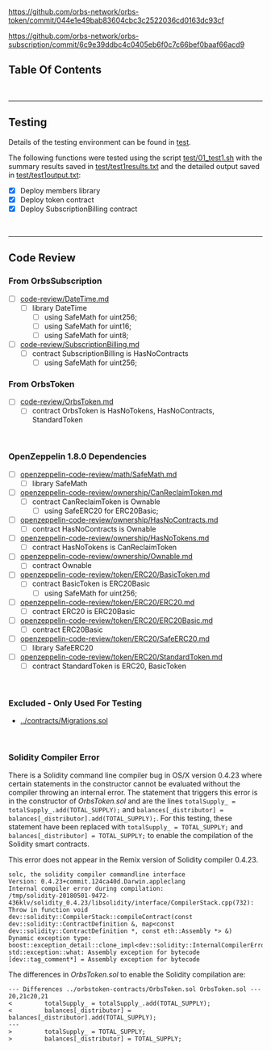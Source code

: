 

https://github.com/orbs-network/orbs-token/commit/044e1e49bab83604cbc3c2522036cd0163dc93cf

https://github.com/orbs-network/orbs-subscription/commit/6c9e39ddbc4c0405eb6f0c7c66bef0baaf66acd9


## Table Of Contents

<br />

<hr />

## Testing

Details of the testing environment can be found in [test](test).

The following functions were tested using the script [test/01_test1.sh](test/01_test1.sh) with the summary results saved
in [test/test1results.txt](test/test1results.txt) and the detailed output saved in [test/test1output.txt](test/test1output.txt):

* [x] Deploy members library
* [x] Deploy token contract
* [x] Deploy SubscriptionBilling contract

<br />

<hr />

## Code Review

### From OrbsSubscription
* [ ] [code-review/DateTime.md](code-review/DateTime.md)
  * [ ] library DateTime
    * [ ] using SafeMath for uint256;
    * [ ] using SafeMath for uint16;
    * [ ] using SafeMath for uint8;
* [ ] [code-review/SubscriptionBilling.md](code-review/SubscriptionBilling.md)
  * [ ] contract SubscriptionBilling is HasNoContracts
    * [ ] using SafeMath for uint256;

### From OrbsToken
* [ ] [code-review/OrbsToken.md](code-review/OrbsToken.md)
  * [ ] contract OrbsToken is HasNoTokens, HasNoContracts, StandardToken

<br />

### OpenZeppelin 1.8.0 Dependencies
* [ ] [openzeppelin-code-review/math/SafeMath.md](openzeppelin-code-review/math/SafeMath.md)
  * [ ] library SafeMath
* [ ] [openzeppelin-code-review/ownership/CanReclaimToken.md](openzeppelin-code-review/ownership/CanReclaimToken.md)
  * [ ] contract CanReclaimToken is Ownable
    * [ ] using SafeERC20 for ERC20Basic;
* [ ] [openzeppelin-code-review/ownership/HasNoContracts.md](openzeppelin-code-review/ownership/HasNoContracts.md)
  * [ ] contract HasNoContracts is Ownable
* [ ] [openzeppelin-code-review/ownership/HasNoTokens.md](openzeppelin-code-review/ownership/HasNoTokens.md)
  * [ ] contract HasNoTokens is CanReclaimToken
* [ ] [openzeppelin-code-review/ownership/Ownable.md](openzeppelin-code-review/ownership/Ownable.md)
  * [ ] contract Ownable
* [ ] [openzeppelin-code-review/token/ERC20/BasicToken.md](openzeppelin-code-review/token/ERC20/BasicToken.md)
  * [ ] contract BasicToken is ERC20Basic
    * [ ] using SafeMath for uint256;
* [ ] [openzeppelin-code-review/token/ERC20/ERC20.md](openzeppelin-code-review/token/ERC20/ERC20.md)
  * [ ] contract ERC20 is ERC20Basic
* [ ] [openzeppelin-code-review/token/ERC20/ERC20Basic.md](openzeppelin-code-review/token/ERC20/ERC20Basic.md)
  * [ ] contract ERC20Basic
* [ ] [openzeppelin-code-review/token/ERC20/SafeERC20.md](openzeppelin-code-review/token/ERC20/SafeERC20.md)
  * [ ] library SafeERC20
* [ ] [openzeppelin-code-review/token/ERC20/StandardToken.md](openzeppelin-code-review/token/ERC20/StandardToken.md)
  * [ ] contract StandardToken is ERC20, BasicToken

<br />

### Excluded - Only Used For Testing

* [../contracts/Migrations.sol](../contracts/Migrations.sol)

<br />

### Solidity Compiler Error

There is a Solidity command line compiler bug in OS/X version 0.4.23 where certain statements in the constructor cannot be evaluated without the compiler throwing an internal error. The statement that triggers this error is in the constructor of *OrbsToken.sol* and are the lines `totalSupply_ = totalSupply_.add(TOTAL_SUPPLY);` and `balances[_distributor] = balances[_distributor].add(TOTAL_SUPPLY);`. For this testing, these statement have been replaced with `totalSupply_ = TOTAL_SUPPLY;` and `balances[_distributor] = TOTAL_SUPPLY;` to enable the compilation of the Solidity smart contracts.

This error does not appear in the Remix version of Solidity compiler 0.4.23.

```
solc, the solidity compiler commandline interface
Version: 0.4.23+commit.124ca40d.Darwin.appleclang
Internal compiler error during compilation:
/tmp/solidity-20180501-9472-436klv/solidity_0.4.23/libsolidity/interface/CompilerStack.cpp(732): Throw in function void dev::solidity::CompilerStack::compileContract(const dev::solidity::ContractDefinition &, map<const dev::solidity::ContractDefinition *, const eth::Assembly *> &)
Dynamic exception type: boost::exception_detail::clone_impl<dev::solidity::InternalCompilerError>
std::exception::what: Assembly exception for bytecode
[dev::tag_comment*] = Assembly exception for bytecode
```

The differences in *OrbsToken.sol* to enable the Solidity compilation are:

```
--- Differences ../orbstoken-contracts/OrbsToken.sol OrbsToken.sol ---
20,21c20,21
<         totalSupply_ = totalSupply_.add(TOTAL_SUPPLY);
<         balances[_distributor] = balances[_distributor].add(TOTAL_SUPPLY);
---
>         totalSupply_ = TOTAL_SUPPLY;
>         balances[_distributor] = TOTAL_SUPPLY;
```